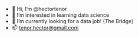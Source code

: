 - 👋 Hi, I’m @hectortenor
- 👀 I’m interested in learning data science
- 🌱 I’m currently looking for a data job! (The Bridge)
- 📫 tenor.hector@gmail.com

<!---
hectortenor/hectortenor is a ✨ special ✨ repository because its `README.md` (this file) appears on your GitHub profile.
You can click the Preview link to take a look at your changes.
--->
